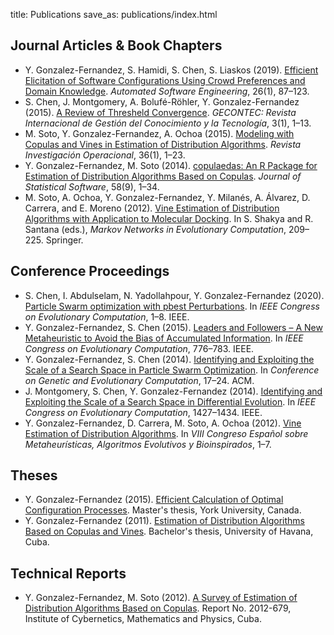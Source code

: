 title: Publications
save_as: publications/index.html

## Journal Articles & Book Chapters

* Y. Gonzalez-Fernandez, S. Hamidi, S. Chen, S. Liaskos (2019).
  [Efficient Elicitation of Software Configurations Using Crowd Preferences and Domain Knowledge](https://link.springer.com/article/10.1007/s10515-018-0247-4).
  *Automated Software Engineering*, 26(1), 87&ndash;123.
* S. Chen, J. Montgomery, A. Bolufé-Röhler, Y. Gonzalez-Fernandez (2015).
  [A Review of Thresheld Convergence](https://www.upo.es/revistas/index.php/gecontec/article/download/1410/pdf_15).
  *GECONTEC: Revista Internacional de Gestión del Conocimiento y la Tecnología*, 3(1), 1&ndash;13.
* M. Soto, Y. Gonzalez-Fernandez, A. Ochoa (2015).
  [Modeling with Copulas and Vines in Estimation of Distribution Algorithms](https://rev-inv-ope.univ-paris1.fr/fileadmin/rev-inv-ope/files/36115/pdf_36115-01.pdf).
  *Revista Investigación Operacional*, 36(1), 1&ndash;23.
* Y. Gonzalez-Fernandez, M. Soto (2014).
  [copulaedas: An R Package for Estimation of Distribution Algorithms Based on Copulas](https://www.jstatsoft.org/v58/i09/paper).
  *Journal of Statistical Software*, 58(9), 1&ndash;34.
* M. Soto, A. Ochoa, Y. Gonzalez-Fernandez, Y. Milanés, A. Álvarez, D. Carrera, and E. Moreno (2012).
  [Vine Estimation of Distribution Algorithms with Application to Molecular Docking](https://link.springer.com/chapter/10.1007/978-3-642-28900-2_13).
  In S. Shakya and R. Santana (eds.), *Markov Networks in Evolutionary Computation*, 209&ndash;225. Springer.

## Conference Proceedings

* S. Chen, I. Abdulselam, N. Yadollahpour, Y. Gonzalez-Fernandez (2020).
  [Particle Swarm optimization with pbest Perturbations](https://ieeexplore.ieee.org/abstract/document/9185801).
  In *IEEE Congress on Evolutionary Computation*, 1&ndash;8. IEEE.
* Y. Gonzalez-Fernandez, S. Chen (2015).
  [Leaders and Followers &ndash; A New Metaheuristic to Avoid the Bias of Accumulated Information](https://dx.doi.org/10.1109/CEC.2015.7256970).
  In *IEEE Congress on Evolutionary Computation*, 776&ndash;783. IEEE.
* Y. Gonzalez-Fernandez, S. Chen (2014).
  [Identifying and Exploiting the Scale of a Search Space in Particle Swarm Optimization](https://doi.acm.org/10.1145/2576768.2598280).
  In *Conference on Genetic and Evolutionary Computation*, 17&ndash;24. ACM.
* J. Montgomery, S. Chen, Y. Gonzalez-Fernandez (2014).
  [Identifying and Exploiting the Scale of a Search Space in Differential Evolution](https://dx.doi.org/10.1109/CEC.2014.6900579).
  In *IEEE Congress on Evolutionary Computation*, 1427&ndash;1434. IEEE.
* Y. Gonzalez-Fernandez, D. Carrera, M. Soto, A. Ochoa (2012).
  [Vine Estimation of Distribution Algorithms](http://simd.albacete.org/maeb2012/papers/paper_99.pdf).
  In *VIII Congreso Español sobre Metaheurísticas, Algoritmos Evolutivos y Bioinspirados*, 1&ndash;7.

## Theses

* Y. Gonzalez-Fernandez (2015).
  [Efficient Calculation of Optimal Configuration Processes]({attach}master-thesis.pdf).
  Master's thesis, York University, Canada.
* Y. Gonzalez-Fernandez (2011).
  [Estimation of Distribution Algorithms Based on Copulas and Vines]({attach}bachelor-thesis.pdf).
  Bachelor's thesis, University of Havana, Cuba.

## Technical Reports

* Y. Gonzalez-Fernandez, M. Soto (2012).
  [A Survey of Estimation of Distribution Algorithms Based on Copulas]({attach}report-2012-679.pdf).
  Report No. 2012-679, Institute of Cybernetics, Mathematics and Physics, Cuba.
